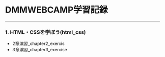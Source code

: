 # DMMWEBCAMP学習記録  
___
### 1. HTML・CSSを学ぼう(html_css)
 - 2章演習_chapter2_exercis
 - 3章演習_chapter3_exercise